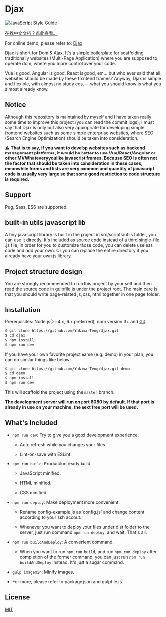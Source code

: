 # Djax

[![JavaScript Style Guide](https://img.shields.io/badge/code_style-standard-brightgreen.svg)](https://standardjs.com)

[在找中文文档？点此查看。](./README_CN.md)

For online demo, please refer to: [Djax](http://www.verysites.com/)

Djax is short for Dom & Ajax. It's a simple boilerplate for scaffolding traditionally websites (Multi-Page Application) where you are supposed to operate dom, where you more control over your code.

Vue is good, Angular is good, React is good, em... but who ever said that all websites should be made by these frontend frames? Anyway, Djax is simple and flexible, with almost no study cost -- what you should know is what you almost already know.

## Notice

Although this repository is maintained by myself and I have taken really some time to improve this project (you can read the commit logs), I must say that Djax is only but also very appropriate for developing simple frontend websites such as some simple enterprise websites, where SEO (Search Engine Optimization) should be taken into consideration.

:warning: **That is to say, if you want to develop websites such as backend management platforms, it would be better to use Vue/React/Angular or other MVWhateveryyoulike javascript frames. Because SEO is often not the factor that should be taken into consideration in these cases, meanwhile forms and lists are very common and quantity of javascript code is usually very large so that some good restriction to code structure is required.**

## Support

Pug, Sass, ES6 are supported.

## built-in utils javascript lib

A tiny javascript library is built in the project in src/scripts/utils folder, you can use it directly. It's included as source code instead of a third single-file .js file, in order for you to customize those code, you can delete useless code and add your own. Or you can replace the entire directory if you already have your own js library.

## Project structure design

You are strongly recommended to run this project by your self and then read the source code in gulpfile.js under the project root. The main care is that you should write page-related js, css, html together in one page folder.

## Installation

Prerequisites: Node.js(>=4.x, 6.x preferred), npm version 3+ and [Git](https://git-scm.com/).

``` bash
$ git clone https://github.com/Yakima-Teng/djax.git
$ cd djax
$ npm install
$ npm run dev
```

If you have your own favorite project name (e.g. demo) in your plan, you can do similar things like below:

``` bash
$ git clone https://github.com/Yakima-Teng/djax.git demo
$ cd demo
$ npm install
$ npm run dev
```

This will scaffold the project using the `master` branch.

**The development server will run on port 8080 by default. If that port is already in use on your machine, the next free port will be used.**

## What's Included

- `npm run dev`: Try to give you a good development experience.

  - Auto refresh while you changes your files.

  - Lint-on-save with ESLint.

- `npm run build`: Production ready build.

  - JavaScript minified.

  - HTML minified.

  - CSS minified.

- `npm run deploy`: Make deployment more convenient.

  - Rename config-example.js as 'config.js' and change content according to your ssh accout.

  - Whenever you want to deploy your files under dist folder to the server, just run command `npm run deploy`, and wait. That's all.

- `npm run buildAndDeploy`: A convenient command.

  - When you want to run `npm run build`, and run `npm run deploy` after completion of the former command, you can just run `npm run buildAndDeploy` instead. It's just a sugar command.
  
- `gulp imagemin`: Minify images.

- For more, please refer to package.json and gulpfile.js.

## License

[MIT](http://opensource.org/licenses/MIT)
